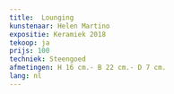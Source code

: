 ```yaml
---
title:  Lounging
kunstenaar: Helen Martino
expositie: Keramiek 2018
tekoop: ja
prijs: 100
techniek: Steengoed
afmetingen: H 16 cm.- B 22 cm.- D 7 cm.
lang: nl
---
```

